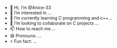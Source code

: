 - 👋 Hi, I’m @Anice-33
- 👀 I’m interested in ...
- 🌱 I’m currently learning C programming and c++...
- 💞️ I’m looking to collaborate on C projects ...
- 📫 How to reach me ...
- 😄 Pronouns: ...
- ⚡ Fun fact: ...

<!---
Anice-33/Anice-33 is a ✨ special ✨ repository because its `README.md` (this file) appears on your GitHub profile.
You can click the Preview link to take a look at your changes.
--->
